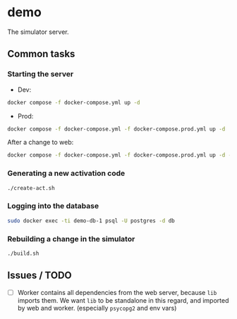# demo

The simulator server.

## Common tasks

### Starting the server

- Dev:

```sh
docker compose -f docker-compose.yml up -d
```

- Prod:

```sh
docker compose -f docker-compose.yml -f docker-compose.prod.yml up -d
```

After a change to web:

```sh
docker compose -f docker-compose.yml -f docker-compose.prod.yml up -d --build web
```

### Generating a new activation code

```sh
./create-act.sh
```

### Logging into the database

```sh
sudo docker exec -ti demo-db-1 psql -U postgres -d db
```

### Rebuilding a change in the simulator

```sh
./build.sh
```

## Issues / TODO

- [ ] Worker contains all dependencies from the web server, because `lib` imports them. We want
      `lib` to be standalone in this regard, and imported by web and worker. (especially `psycopg2`
      and env vars)
